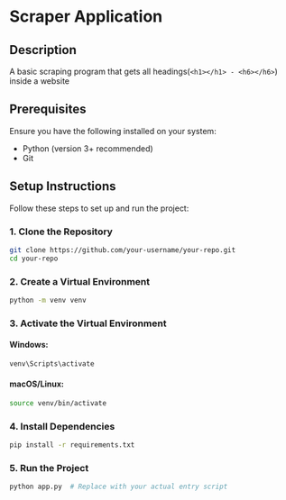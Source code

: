 # Scraper Application

## Description
A basic scraping program that gets all headings(`<h1></h1> - <h6></h6>`) inside a website

## Prerequisites
Ensure you have the following installed on your system:
- Python (version 3+ recommended)
- Git

## Setup Instructions
Follow these steps to set up and run the project:

### 1. Clone the Repository
```sh
git clone https://github.com/your-username/your-repo.git
cd your-repo
```

### 2. Create a Virtual Environment
```sh
python -m venv venv
```

### 3. Activate the Virtual Environment
#### Windows:
```sh
venv\Scripts\activate
```
#### macOS/Linux:
```sh
source venv/bin/activate
```

### 4. Install Dependencies
```sh
pip install -r requirements.txt
```

### 5. Run the Project
```sh
python app.py  # Replace with your actual entry script
```